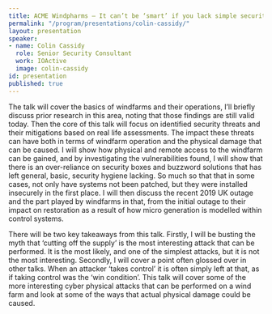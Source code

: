 ```yaml
---
title: ACME Windpharms – It can’t be ‘smart’ if you lack simple security
permalink: "/program/presentations/colin-cassidy/"
layout: presentation
speaker:
- name: Colin Cassidy
  role: Senior Security Consultant
  work: IOActive
  image: colin-cassidy
id: presentation
published: true
---
```


The talk will cover the basics of windfarms and their operations, I’ll briefly discuss prior research  in this area, noting that those findings are still valid today.  Then the core of this talk will focus  on identified security threats and their mitigations based on real life assessments.  The impact  these threats can have both in terms of windfarm operation and the physical damage that can  be caused.  I will show how physical and remote access to the windfarm can be gained, and by  investigating the vulnerabilities found, I will show that there is an over-reliance on security boxes  and buzzword solutions that has left general, basic, security hygiene lacking.  So much so that  that in some cases, not only have systems not been patched, but they were installed insecurely  in the first place.  I will then discuss the recent 2019 UK outage and the part played by  windfarms in that, from the initial outage to their impact on restoration as a result of how micro generation is modelled within control systems. 

There will be two key takeaways from this talk. Firstly, I will be busting the myth that ‘cutting off  the supply’ is the most interesting attack that can be performed.  It is the most likely, and one of  the simplest attacks, but it is not the most interesting.  Secondly, I will cover a point often  glossed over in other talks.  When an attacker ‘takes control’ it is often simply left at that, as if  taking control was the ‘win condition’. This talk will cover some of the more interesting cyber physical attacks that can be performed on a wind farm and look at some of the ways that actual  physical damage could be caused.
